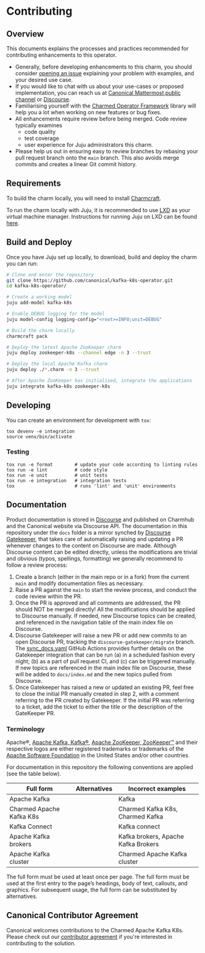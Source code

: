 # Contributing

## Overview

This documents explains the processes and practices recommended for contributing enhancements to this operator.

- Generally, before developing enhancements to this charm, you should consider [opening an issue](https://github.com/canonical/kafka-operator/issues) explaining your problem with examples, and your desired use case.
- If you would like to chat with us about your use-cases or proposed implementation, you can reach us at [Canonical Mattermost public channel](https://chat.charmhub.io/charmhub/channels/charm-dev) or [Discourse](https://discourse.charmhub.io/).
- Familiarising yourself with the [Charmed Operator Framework](https://juju.is/docs/sdk) library will help you a lot when working on new features or bug fixes.
- All enhancements require review before being merged. Code review typically examines
  - code quality
  - test coverage
  - user experience for Juju administrators this charm.
- Please help us out in ensuring easy to review branches by rebasing your pull request branch onto the `main` branch. This also avoids merge commits and creates a linear Git commit history.

## Requirements

To build the charm locally, you will need to install [Charmcraft](https://juju.is/docs/sdk/install-charmcraft).

To run the charm locally with Juju, it is recommended to use [LXD](https://linuxcontainers.org/lxd/introduction/) as your virtual machine manager. Instructions for running Juju on LXD can be found [here](https://juju.is/docs/olm/lxd).

## Build and Deploy

Once you have Juju set up locally, to download, build and deploy the charm you can run:

```bash
# Clone and enter the repository
git clone https://github.com/canonical/kafka-k8s-operator.git
cd kafka-k8s-operator/

# Create a working model
juju add-model kafka-k8s

# Enable DEBUG logging for the model
juju model-config logging-config="<root>=INFO;unit=DEBUG"

# Build the charm locally
charmcraft pack

# Deploy the latest Apache ZooKeeper charm
juju deploy zookeeper-k8s --channel edge -n 3 --trust

# Deploy the local Apache Kafka charm
juju deploy ./*.charm -n 3 --trust

# After Apache ZooKeeper has initialised, integrate the applications
juju integrate kafka-k8s zookeeper-k8s
```

## Developing

You can create an environment for development with `tox`:

```shell
tox devenv -e integration
source venv/bin/activate
```

### Testing

```shell
tox run -e format        # update your code according to linting rules
tox run -e lint          # code style
tox run -e unit          # unit tests
tox run -e integration   # integration tests
tox                      # runs 'lint' and 'unit' environments
```

## Documentation

Product documentation is stored in [Discourse](https://discourse.charmhub.io/t/charmed-kafka-k8s-documentation/10296) and published on Charmhub and the Canonical website via Discourse API. 
The documentation in this repository under the `docs` folder is a mirror synched by [Discourse Gatekeeper](https://github.com/canonical/discourse-gatekeeper), that takes care of automatically raising and updating a PR whenever changes to the content on Discourse are made.
Although Discourse content can be edited directly, unless the modifications are trivial and obvious (typos, spellings, formatting) we generally recommend to follow a review process:

1. Create a branch (either in the main repo or in a fork) from the current `main` and modify documentation files as necessary.
2. Raise a PR against the `main` to start the review process, and conduct the code review within the PR.
3. Once the PR is approved and all comments are addressed, the PR should NOT be merged directly! All the modifications should be applied to Discourse manually. If needed, new Discourse topics can be created, and referenced in the navigation table of the main index file on Discourse.
4. Discourse Gatekeeper will raise a new PR or add new commits to an open Discourse PR, tracking the `discourse-gatekeeper/migrate` branch. The [sync_docs.yaml](https://github.com/canonical/kafka-k8s-operator/actions/workflows/sync_docs.yaml) GitHub Actions provides further details on the Gatekeeper integration that can be run (a) in a scheduled fashion every night; (b) as a part of pull request CI, and (c) can be triggered manually. If new topics are referenced in the main index file on Discourse, these will be added to `docs/index.md` and the new topics pulled from Discourse.
5. Once Gatekeeper has raised a new or updated an existing PR, feel free to close the initial PR manually created in step 2, with a comment referring to the PR created by Gatekeeper. If the initial PR was referring to a ticket, add the ticket to either the title or the description of the GateKeeper PR.

### Terminology

Apache®, [Apache Kafka, Kafka®](https://kafka.apache.org/), [Apache ZooKeeper, ZooKeeper™](https://zookeeper.apache.org/) and their respective logos are either registered trademarks or trademarks of the [Apache Software Foundation](https://www.apache.org/) in the United States and/or other countries.

For documentation in this repository the following conventions are applied (see the table below).

| Full form | Alternatives | Incorrect examples |
| -------- | ------- | ------- |
| Apache Kafka | | Kafka |
| Charmed Apache Kafka K8s | | Charmed Kafka K8s, Charmed Kafka |
| Kafka Connect | | Kafka connect |
| Apache Kafka brokers | | Kafka brokers, Apache Kafka Brokers |
| Apache Kafka cluster | | Charmed Apache Kafka cluster |

The full form must be used at least once per page.
The full form must be used at the first entry to the page’s headings, body of text, callouts, and graphics.
For subsequent usage, the full form can be substituted by alternatives.

## Canonical Contributor Agreement

Canonical welcomes contributions to the Charmed Apache Kafka K8s. Please check out our [contributor agreement](https://ubuntu.com/legal/contributors) if you're interested in contributing to the solution.
